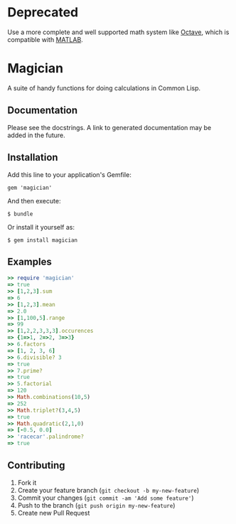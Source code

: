 # Deprecated
Use a more complete and well supported math system like [Octave](https://www.gnu.org/software/octave/), which is compatible with [MATLAB](https://www.mathworks.com/products/matlab.html).

# Magician
A suite of handy functions for doing calculations in Common Lisp.

## Documentation
Please see the docstrings. A link to generated documentation may be added in the
future.

## Installation
Add this line to your application's Gemfile:

    gem 'magician'

And then execute:

    $ bundle

Or install it yourself as:

    $ gem install magician

## Examples
```ruby
>> require 'magician'
=> true
>> [1,2,3].sum
=> 6
>> [1,2,3].mean
=> 2.0
>> [1,100,5].range
=> 99
>> [1,2,2,3,3,3].occurences
=> {1=>1, 2=>2, 3=>3}
>> 6.factors
=> [1, 2, 3, 6]
>> 6.divisible? 3
=> true
>> 7.prime?
=> true
>> 5.factorial
=> 120
>> Math.combinations(10,5)
=> 252
>> Math.triplet?(3,4,5)
=> true
>> Math.quadratic(2,1,0)
=> [-0.5, 0.0]
>> 'racecar'.palindrome?
=> true
```

## Contributing
1. Fork it
2. Create your feature branch (`git checkout -b my-new-feature`)
3. Commit your changes (`git commit -am 'Add some feature'`)
4. Push to the branch (`git push origin my-new-feature`)
5. Create new Pull Request
